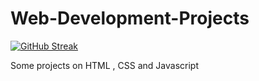 # Web-Development-Projects
[![GitHub Streak](http://github-readme-streak-stats.herokuapp.com?user=neelesh98965&theme=highcontrast&hide_border=true)](https://git.io/streak-stats)

Some projects on HTML , CSS and Javascript
